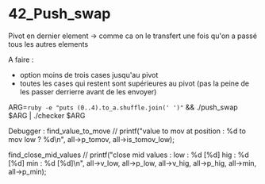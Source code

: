 # 42_Push_swap


Pivot en dernier element -> comme ca on le transfert une fois qu'on a passé tous les autres elements

A faire :
- option moins de trois cases jusqu'au pivot
- toutes les cases qui restent sont supérieures au pivot (pas la peine de les passer derrierre avant de les envoyer)


ARG=`ruby -e "puts (0..4).to_a.shuffle.join(' ')"` && ./push_swap  $ARG | ./checker $ARG




Debugger :
find_value_to_move
	// printf("value to mov at position : %d to mov low ? %d\n", all->p_tomov, all->is_tomov_low);

find_close_mid_values
	// printf("close mid values : low : %d [%d] hig : %d [%d] min : %d [%d]\n", all->v_low, all->p_low, all->v_hig, all->p_hig, all->min, all->p_min);
